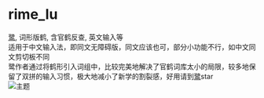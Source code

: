 # rime_lu
[鹭](https://github.com/ledao/lufly-im), 词形版鹤, 含官鹤反查, 英文输入等  
适用于中文输入法，即同文无障碍版，同文应该也可，部分小功能不行，如中文同文剪切板不同  
鹭作者通过将鹤形引入词组中，比较完美地解决了官鹤词库太小的局限，较多地保留了双拼的输入习惯，极大地减小了新学的割裂感，好用请到[鹭](https://github.com/ledao/lufly-im)star  
![主题](https://github.com/Jacobax/rime_lu/pics/dark.jpg)